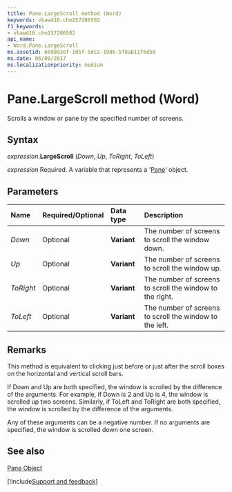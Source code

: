 ```yaml
---
title: Pane.LargeScroll method (Word)
keywords: vbawd10.chm157286502
f1_keywords:
- vbawd10.chm157286502
api_name:
- Word.Pane.LargeScroll
ms.assetid: 669093ef-105f-5dc2-19d6-5f8ab11f6d50
ms.date: 06/08/2017
ms.localizationpriority: medium
---
```



# Pane.LargeScroll method (Word)

Scrolls a window or pane by the specified number of screens.


## Syntax

_expression_.**LargeScroll** (_Down_, _Up_, _ToRight_, _ToLeft_)

_expression_ Required. A variable that represents a '[Pane](Word.Pane.md)' object.


## Parameters



|Name|Required/Optional|Data type|Description|
|:-----|:-----|:-----|:-----|
| _Down_|Optional| **Variant**|The number of screens to scroll the window down.|
| _Up_|Optional| **Variant**|The number of screens to scroll the window up.|
| _ToRight_|Optional| **Variant**|The number of screens to scroll the window to the right.|
| _ToLeft_|Optional| **Variant**|The number of screens to scroll the window to the left.|

## Remarks

This method is equivalent to clicking just before or just after the scroll boxes on the horizontal and vertical scroll bars.

If Down and Up are both specified, the window is scrolled by the difference of the arguments. For example, if Down is 2 and Up is 4, the window is scrolled up two screens. Similarly, if ToLeft and ToRight are both specified, the window is scrolled by the difference of the arguments.

Any of these arguments can be a negative number. If no arguments are specified, the window is scrolled down one screen.


## See also


[Pane Object](Word.Pane.md)

[!include[Support and feedback](~/includes/feedback-boilerplate.md)]